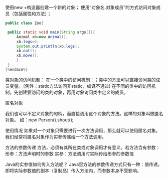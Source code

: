 使用new +构造器创建一个新的对象；
使用“对象名.对象成员”的方式访问对象成员（包括属性和方法）；
```java
public class Zoo{

 public static void main(String args[]){
     Animal xb=new Animal();
     xb.legs=4;
     System.out.println(xb.legs);
     xb.eat();
     xb.move();
     }
 }
{%endace%}
```
类对象的访问机制：
在一个类中的访问机制：；类中的方法可以直接访问类的成员变量。（例外：static方法访问非static，编译不通过)
在不同的类中的访问机制，先创建要访问的类的对象，再用对象访问类中定义的成员。

匿名对象

我们也可以不定义对象的句柄，而直接调用这个对象的方法。这样的对象叫做匿名对象。
如：new Person().shout(); 

使用情况
如果对一个对象只需要进行一次方法调用，那么就可以使用匿名对象。 
我们经常将匿名对象作为实参传递给一个方法调用。

方法的参数传递
方法，必须有其所在类或对象调用才有意义。若方法含有参数：
形参：方法声明时的参数
实参：方法调用时实际传给形参的参数值

Java的实参值如何传入方法呢？
        Java里方法的参数传递方式只有一种：值传递。  即将实际参数值的副本（复制品）传入方法内，而参数本身不受影响。
